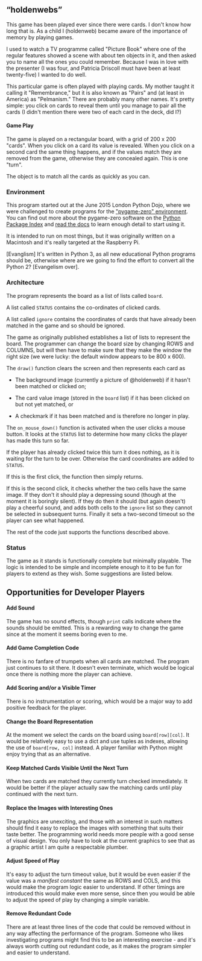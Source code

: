 ## “holdenwebs”

This game has been played ever since there were cards.
I don't know how long that is.
As a child I (holdenweb) became aware of the importance of
memory by playing games.

I used to watch a TV programme called "Picture Book" where
one of the regular features showed a scene with about ten objects
in it, and then asked you to name all the ones you could remember.
Because I was in love with the presenter (I was four, and Patricia
Driscoll must have been at least twenty-five) I wanted to do well.

This particular game is often played with playing cards.
My mother taught it calling it "Remembrance," but it
is also known as "Pairs" and (at least in America) as "Pelmanism."
There are probably many other names.
It's pretty simple: you click on cards to reveal them until you
manage to pair all the cards (I didn't mention there were two of
each card in the deck, did I?)

#### Game Play

The game is played on a rectangular board, with a grid of 200 x 200
"cards". When you click on a card its value is revealed. When you
click on a second card the same thing happens, and if the values
match they are removed from the game, otherwise they are concealed
again. This is one "turn".

The object is to match all the cards as quickly as you can.

### Environment

This program started out at the June 2015 London Python Dojo, where we were
challenged to create programs for the ["pygame-zero" environment](http://mauveweb.co.uk/posts/2015/05/pygame-zero.html). You can find out more
about the pygame-zero software  on the [Python Package Index](https://pypi.python.org/pypi/pgzero/) and
[read the docs](http://pygame-zero.readthedocs.org/en/latest/)
to learn enough detail to start using it.

It is intended to run on most things, but it was originally
written on a Macintosh and it's really targeted at
the Raspberry Pi.

[Evanglism] It's written in Python 3, as all new educational
Python programs should be, otherwise where are we going to find the
effort to convert all the Python 2? [Evangelism over].

### Architecture

The program represents the board as a list of lists called `board`.

A list called `STATUS` contains the co-ordinates of clicked cards.

A list called `ignore` contains the coordinates of cards that have
already been matched in the game and so should be ignored.

The game as originally published establishes a list of lists
to represent the board. The programmer can change the board
size by changing ROWS and COLUMNS, but will then have to
make sure that they make the window the right size (we were
lucky: the default window appears to be 800 x 600).

The `draw()` function clears the screen and then represents each
card as

 * The background image (currently a picture of @holdenweb)
   if it hasn't been matched or clicked on;

 * The card value image (stored in the `board` list) if it has
   been clicked on but not yet matched, or

 * A checkmark if it has been matched and is therefore no longer
   in play.

The `on_mouse_down()` function is activated when the user clicks
a mouse button. It looks at the `STATUS` list to determine
how many clicks the player has made this turn so far.

If the player has already clicked twice this turn it does nothing,
as it is waiting for the turn to be over. Otherwise the card
coordinates are added to `STATUS`.

If this is the first click, the function then simply returns.

If this is the second click, it checks whether the two cells have the
same image. If they don't it should play a depressing sound (though at
the moment it is boringly silent). If they do then it should (but again
doesn't) play a cheerful sound, and adds both cells to the `ignore` list
so they cannot be selected in subsequent turns. Finally it sets a
two-second timeout so the player can see what happened.

The rest of the code just supports the functions described above.

### Status

The game as it stands is functionally complete but minimally playable.
The logic is intended to be simple and incomplete enough to it to
be fun for players to extend as they wish.
Some suggestions are listed below.

## Opportunities for Developer Players

#### Add Sound
The game has no sound effects, though `print` calls indicate where
the sounds should be emitted. This is a rewarding way to change the
game since at the moment it seems boring even to me.

#### Add Game Completion Code
There is no fanfare of trumpets when all cards are matched.
The program just continues to sit there.
It doesn't even terminate, which would be logical once there
is nothing more the player can achieve.

#### Add Scoring and/or a Visible Timer
There is no instrumentation or scoring, which would be a major
way to add positive feedback for the player.

#### Change the Board Representation
At the moment we select the cards on the board using `board[row][col]`.
It would be relatively easy to use a dict and use tuples as
indexes, allowing the use of `board[row, col]` instead.
A player familiar with Python might enjoy trying that as an
alternative.

#### Keep Matched Cards Visible Until the Next Turn
When two cards are matched they currently turn checked immediately.
It would be better if the player actually saw the matching cards
until play continued with the next turn.

#### Replace the Images with Interesting Ones
The graphics are unexciting, and those with an interest in such matters
should find it easy to replace the images with something that suits their
taste better. The programming world needs more people with a good sense
of visual design. You only have to look at the current graphics to see
that as a graphic artist I am quite a respectable plumber.

#### Adjust Speed of Play
It's easy to adjust the turn timeout value, but it would be even easier
if the value was a _manifest constant_ the same as ROWS and COLS, and
this would make the program logic easier to understand. If other timings
are introduced this would make even more sense, since then you would be
able to adjust the speed of play by changing a simple variable.

#### Remove Redundant Code
There are at least three lines of the code that could be removed
without in any way affecting the performance of the program.
Someone who likes investigating programs might find this to be an
interesting exercise - and it's always worth cutting out redundant
code, as it makes the program simpler and easier to understand.

